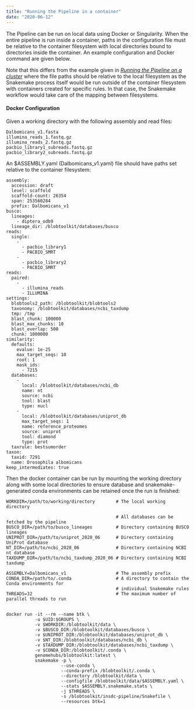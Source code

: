 ```yaml
---
title: "Running the Pipeline in a container"
date: "2020-06-12"
---
```


The Pipeline can be run on local data using Docker or Singularity. When the entire pipeline is run inside a container, paths in the configuration file must be relative to the container filesystem with local directories bound to directories inside the container. An example configuration and Docker command are given below.

Note that this differs from the example given in _[Running the Pipeline on a cluster](https://blobtoolkit.genomehubs.org/pipeline/pipeline-tutorials/running-the-pipeline-on-a-cluster/)_ where the file paths should be relative to the local filesystem as the Snakemake process itself would be run outside of the container filesystem with containers created for specific rules. In that case, the Snakemake workflow would take care of the mapping between filesystems.

#### Docker Configuration

Given a working directory with the following assembly and read files:

```
Dalbomicans_v1.fasta
illumina_reads_1.fastq.gz
illumina_reads_2.fastq.gz
pacbio_library1_subreads.fastq.gz
pacbio_library2_subreads.fastq.gz
```

An $ASSEMBLY.yaml (Dalbomicans\_v1.yaml) file should have paths set relative to the container filesystem:

```
assembly:
  accession: draft
  level: scaffold
  scaffold-count: 26354
  span: 253560284
  prefix: Dalbomicans_v1
busco:
  lineages:
    - diptera_odb9
  lineage_dir: /blobtoolkit/databases/busco
reads:
  single:
    - 
      - pacbio_library1
      - PACBIO_SMRT
    - 
      - pacbio_library2
      - PACBIO_SMRT
reads:
  paired:
    - 
      - illumina_reads
      - ILLUMINA
settings:
  blobtools2_path: /blobtoolkit/blobtools2
  taxonomy: /blobtoolkit/databases/ncbi_taxdump
  tmp: /tmp
  blast_chunk: 100000
  blast_max_chunks: 10
  blast_overlap: 500
  chunk: 1000000
similarity:
  defaults:
    evalue: 1e-25
    max_target_seqs: 10
    root: 1
    mask_ids: 
      - 7215
  databases:
    - 
      local: /blobtoolkit/databases/ncbi_db
      name: nt
      source: ncbi
      tool: blast
      type: nucl
    - 
      local: /blobtoolkit/databases/uniprot_db
      max_target_seqs: 1
      name: reference_proteomes
      source: uniprot
      tool: diamond
      type: prot
  taxrule: bestsumorder
taxon:
  taxid: 7291
  name: Drosophila albomicans
keep_intermediates: true
```

Then the docker container can be run by mounting the working directory along with some local directories to ensure database and snakemake-generated conda environments can be retained once the run is finished:

```
WORKDIR=/path/to/working/directory        # The local working directory

                                          # All databases can be fetched by the pipeline
BUSCO_DIR=/path/to/busco_lineages         # Directory containing BUSCO lineages
UNIPROT_DIR=/path/to/uniprot_2020_06      # Directory containing UniProt database
NT_DIR=/path/to/ncbi_2020_06              # Directory containing NCBI nt database
TAXDUMP_DIR=/path/to/ncbi_taxdump_2020_06 # Directory containing NCBI taxdump

ASSEMBLY=Dalbomicans_v1                   # The assembly prefix
CONDA_DIR=/path/to/.conda                 # A directory to contain the Conda environments for 
                                          # individual Snakemake rules
THREADS=32                                # The maximum number of parallel threads to run


docker run -it --rm --name btk \
           -u $UID:$GROUPS \
           -v $WORKDIR:/blobtoolkit/data \
           -v $BUSCO_DIR:/blobtoolkit/databases/busco \
           -v $UNIPROT_DIR:/blobtoolkit/databases/uniprot_db \
           -v $NT_DIR:/blobtoolkit/databases/ncbi_db \
           -v $TAXDUMP_DIR:/blobtoolkit/databases/ncbi_taxdump \
           -v $CONDA_DIR:/blobtoolkit/.conda \
           genomehubs/blobtoolkit:latest \
           snakemake -p \
                     --use-conda \
                     --conda-prefix /blobtoolkit/.conda \
                     --directory /blobtoolkit/data \
                     --configfile /blobtoolkit/data/$ASSEMBLY.yaml \
                     --stats $ASSEMBLY.snakemake.stats \
                     -j $THREADS \
                     -s /blobtoolkit/insdc-pipeline/Snakefile \
                     --resources btk=1
```

